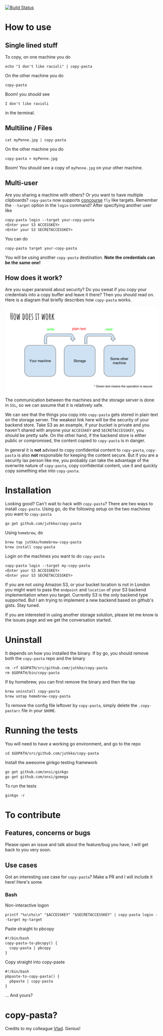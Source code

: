 [![Build Status](https://travis-ci.org/jutkko/copy-pasta.svg?branch=master)](https://travis-ci.org/jutkko/copy-pasta)

# How to use
## Single lined stuff
To copy, on one machine you do

```
echo "I don't like ravioli" | copy-pasta
```

On the other machine you do

```
copy-pasta
```

Boom! you should see

```
I don't like ravioli
```

in the terminal.

## Multiline / Files
```
cat myPenne.jpg | copy-pasta
```

On the other machine you do

```
copy-pasta > myPenne.jpg
```

Boom! You should see a copy of `myPenne.jpg` on your other machine.

## Multi-user
Are you sharing a machine with others? Or you want to have multiple clipboards?
`copy-pasta` now supports [concourse](https://concourse.ci) `fly` like targets.
Remember the `--target` option in the `login` command?  After specifying
another user like

```
copy-pasta login --target your-copy-pasta
<Enter your S3 ACCESSKEY>
<Enter your S3 SECRETACCESSKEY>
```

You can do

```
copy-pasta target your-copy-pasta
```

You will be using another `copy-pasta` destination. **Note the credentials can
be the same one!**

## How does it work?
Are you super paranoid about security? Do you sweat if you copy your
credentials into a copy buffer and leave it there? Then you should read on.
Here is a diagram that briefly describes how `copy-pasta` works.

<img src="/figures/how-it-works.png" width="750">

The communication between the machines and the storage server is done in `SSL`,
so we can assume that it is relatively safe.

We can see that the things you copy into `copy-pasta` gets stored in plain text
on the storage server. The weakest link here will be the security of your
backend store. Take S3 as an example, if your bucket is private and you haven't
shared with anyone your `ACCESSKEY` and `SECRETACCESSKEY`, you should be pretty
safe. On the other hand, if the backend store is either public or compromised,
the content copied to `copy-pasta` is in danger.

In general it is **not** advised to copy confidential content to `copy-pasta`,
`copy-pasta` is also **not** responsible for keeping the content secure. But if
you are a security lax person like me, you probably can take the advantage of
the overwrite nature of `copy-pasta`, copy confidential content, use it and
quickly copy something else into `copy-pasta`.

# Installation
Looking good? Can't wait to hack with `copy-pasta`? There are two ways to
install `copy-pasta`. Using go, do the following setup on the two machines you
want to `copy-pasta`

```
go get github.com/jutkko/copy-pasta
```

Using `homebrew`, do

```
brew tap jutkko/homebrew-copy-pasta
brew install copy-pasta
```

Login on the machines you want to do `copy-pasta`

```
copy-pasta login --target my-copy-pasta
<Enter your S3 ACCESSKEY>
<Enter your S3 SECRETACCESSKEY>
```

If you are not using Amazon S3, or your bucket location is  not in London you
might want to pass the `endpoint` and `location` of your S3 backend
implementation when you target. Currently S3 is the only backend type
supported.  But I am trying to implement a new backend based on github's gists.
Stay tuned.

If you are interested in using another storage solution, please let me know
is the issues page and we get the conversation started.

# Uninstall
It depends on how you installed the binary. If by go, you should remove both
the `copy-pasta` repo and the binary

```
rm -rf $GOPATH/src/github.com/jutkko/copy-pasta
rm $GOPATH/bin/copy-pasta
```

If by homebrew, you can first remove the binary and then the tap

```
brew uninstall copy-pasta
brew untap homebrew-copy-pasta
```

To remove the config file leftover by `copy-pasta`, simply delete the
`.copy-pastarc` file in your `$HOME`.

# Running the tests
You will need to have a working go environment, and go to the repo

```
cd $GOPATH/src/github.com/jutkko/copy-pasta
```

Install the awesome ginkgo testing framework

```
go get github.com/onsi/ginkgo
go get github.com/onsi/gomega
```

To run the tests

```
ginkgo -r
```

# To contribute
## Features, concerns or bugs
Please open an issue and talk about the feature/bug you have, I will get back
to you very soon.

## Use cases
Got an interesting use case for `copy-pasta`? Make a PR and I will include it
here! Here's some

### Bash
Non-interactive logon

```
printf "%s\n%s\n" "$ACCESSKEY" "$SECRETACCESSKEY" | copy-pasta login --target my-target
```

Paste straight to pbcopy
```
#!/bin/bash
copy-pasta-to-pbcopy() {
  copy-pasta | pbcopy
}
```

Copy straight into copy-paste

```
#!/bin/bash
pbpaste-to-copy-pasta() {
  pbpaste | copy-pasta
}
```

... And yours?

# copy-pasta?
Credits to my colleague [Vlad](https://github.com/vlad-stoian). Genius!
